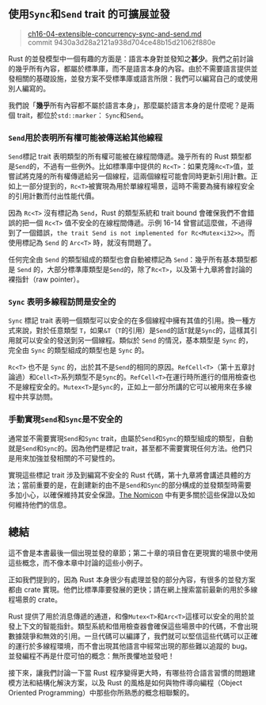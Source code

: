 ## 使用`Sync`和`Send` trait 的可擴展並發

> [ch16-04-extensible-concurrency-sync-and-send.md](https://github.com/rust-lang/book/blob/master/second-edition/src/ch16-04-extensible-concurrency-sync-and-send.md)
> <br>
> commit 9430a3d28a2121a938d704ce48b15d21062f880e

Rust 的並發模型中一個有趣的方面是：語言本身對並發知之**甚少**。我們之前討論的幾乎所有內容，都屬於標準庫，而不是語言本身的內容。由於不需要語言提供並發相關的基礎設施，並發方案不受標準庫或語言所限：我們可以編寫自己的或使用別人編寫的。

我們說「**幾乎**所有內容都不屬於語言本身」，那麼屬於語言本身的是什麼呢？是兩個 trait，都位於`std::marker`： `Sync`和`Send`。

### `Send`用於表明所有權可能被傳送給其他線程

`Send`標記 trait 表明類型的所有權可能被在線程間傳遞。幾乎所有的 Rust 類型都是`Send`的，不過有一些例外。比如標準庫中提供的 `Rc<T>`：如果克隆`Rc<T>`值，並嘗試將克隆的所有權傳遞給另一個線程，這兩個線程可能會同時更新引用計數。正如上一部分提到的，`Rc<T>`被實現為用於單線程場景，這時不需要為擁有線程安全的引用計數而付出性能代價。

因為 `Rc<T>` 沒有標記為 `Send`，Rust 的類型系統和 trait bound 會確保我們不會錯誤的把一個 `Rc<T>` 值不安全的在線程間傳遞。示例 16-14 曾嘗試這麼做，不過得到了一個錯誤，`the trait Send is not implemented for Rc<Mutex<i32>>`。而使用標記為 `Send` 的 `Arc<T>` 時，就沒有問題了。

任何完全由 `Send` 的類型組成的類型也會自動被標記為 `Send`：幾乎所有基本類型都是 `Send` 的，大部分標準庫類型是`Send`的，除了`Rc<T>`，以及第十九章將會討論的裸指針（raw pointer）。

### `Sync` 表明多線程訪問是安全的

`Sync` 標記 trait 表明一個類型可以安全的在多個線程中擁有其值的引用。換一種方式來說，對於任意類型 `T`，如果`&T`（`T`的引用）是`Send`的話`T`就是`Sync`的，這樣其引用就可以安全的發送到另一個線程。類似於 `Send` 的情況，基本類型是 `Sync` 的，完全由 `Sync` 的類型組成的類型也是 `Sync` 的。

`Rc<T>` 也不是 `Sync` 的，出於其不是`Send`的相同的原因。`RefCell<T>`（第十五章討論過）和`Cell<T>`系列類型不是`Sync`的。`RefCell<T>`在運行時所進行的借用檢查也不是線程安全的。`Mutex<T>`是`Sync`的，正如上一部分所講的它可以被用來在多線程中共享訪問。

### 手動實現`Send`和`Sync`是不安全的

通常並不需要實現`Send`和`Sync` trait，由屬於`Send`和`Sync`的類型組成的類型，自動就是`Send`和`Sync`的。因為他們是標記 trait，甚至都不需要實現任何方法。他們只是用來加強並發相關的不可變性的。

實現這些標記 trait 涉及到編寫不安全的 Rust 代碼，第十九章將會講述具體的方法；當前重要的是，在創建新的由不是`Send`和`Sync`的部分構成的並發類型時需要多加小心，以確保維持其安全保證。[The Nomicon] 中有更多關於這些保證以及如何維持他們的信息。

[The Nomicon]: https://doc.rust-lang.org/stable/nomicon/

## 總結

這不會是本書最後一個出現並發的章節；第二十章的項目會在更現實的場景中使用這些概念，而不像本章中討論的這些小例子。

正如我們提到的，因為 Rust 本身很少有處理並發的部分內容，有很多的並發方案都由 crate 實現。他們比標準庫要發展的更快；請在網上搜索當前最新的用於多線程場景的 crate。

Rust 提供了用於消息傳遞的通道，和像`Mutex<T>`和`Arc<T>`這樣可以安全的用於並發上下文的智能指針。類型系統和借用檢查器會確保這些場景中的代碼，不會出現數據競爭和無效的引用。一旦代碼可以編譯了，我們就可以堅信這些代碼可以正確的運行於多線程環境，而不會出現其他語言中經常出現的那些難以追蹤的 bug。並發編程不再是什麼可怕的概念：無所畏懼地並發吧！

接下來，讓我們討論一下當 Rust 程序變得更大時，有哪些符合語言習慣的問題建模方法和結構化解決方案，以及 Rust 的風格是如何與物件導向編程（Object Oriented Programming）中那些你所熟悉的概念相聯繫的。
